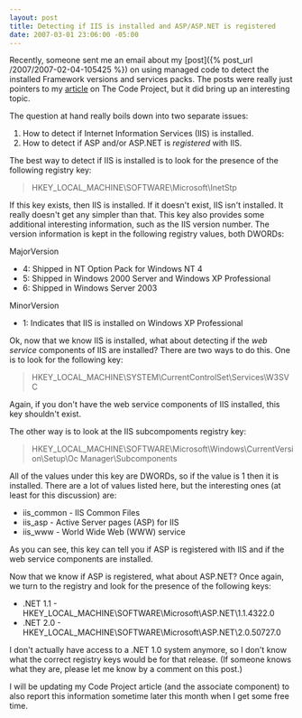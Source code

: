 ```yaml
---
layout: post
title: Detecting if IIS is installed and ASP/ASP.NET is registered
date: 2007-03-01 23:06:00 -05:00
---
```


Recently, someone sent me an email about my [post]({% post_url /2007/2007-02-04-105425 %}) on using managed code to detect the installed Framework versions and services packs. The posts were really just pointers to my [article](http://www.codeproject.com/useritems/frameworkversiondetection.asp?msg=1903766 "Using managed code to detect what .NET Framework versions and service packs are installed") on The Code Project, but it did bring up an interesting topic.

The question at hand really boils down into two separate issues:

1.  How to detect if Internet Information Services (IIS) is installed.
2.  How to detect if ASP and/or ASP.NET is *registered* with IIS. 

The best way to detect if IIS is installed is to look for the presence of the following registry key:

> HKEY_LOCAL_MACHINE\SOFTWARE\Microsoft\InetStp

If this key exists, then IIS is installed. If it doesn't exist, IIS isn't installed. It really doesn't get any simpler than that. This key also provides some additional interesting information, such as the IIS version number. The version information is kept in the following registry values, both DWORDs:

MajorVersion

*   4: Shipped in NT Option Pack for Windows NT 4
*   5: Shipped in Windows 2000 Server and Windows XP Professional
*   6: Shipped in Windows Server 2003 

MinorVersion

*   1: Indicates that IIS is installed on Windows XP Professional 

Ok, now that we know IIS is installed, what about detecting if the *web service* components of IIS are installed? There are two ways to do this. One is to look for the following key:

> HKEY_LOCAL_MACHINE\SYSTEM\CurrentControlSet\Services\W3SVC

Again, if you don't have the web service components of IIS installed, this key shouldn't exist. 

The other way is to look at the IIS subcompoments registry key:

> HKEY_LOCAL_MACHINE\SOFTWARE\Microsoft\Windows\CurrentVersion\Setup\Oc Manager\Subcomponents

All of the values under this key are DWORDs, so if the value is 1 then it is installed. There are a lot of values listed here, but the interesting ones (at least for this discussion) are:

*   iis_common - IIS Common Files
*   iis_asp - Active Server pages (ASP) for IIS
*   iis_www - World Wide Web (WWW) service 

As you can see, this key can tell you if ASP is registered with IIS and if the web service components are installed.

Now that we know if ASP is registered, what about ASP.NET? Once again, we turn to the registry and look for the presence of the following keys:

*   .NET 1.1 - HKEY_LOCAL_MACHINE\SOFTWARE\Microsoft\ASP.NET\1.1.4322.0
*   .NET 2.0 - HKEY_LOCAL_MACHINE\SOFTWARE\Microsoft\ASP.NET\2.0.50727.0 

I don't actually have access to a .NET 1.0 system anymore, so I don't know what the correct registry keys would be for that release. (If someone knows what they are, please let me know by a comment on this post.)

I will be updating my Code Project article (and the associate component) to also report this information sometime later this month when I get some free time.
